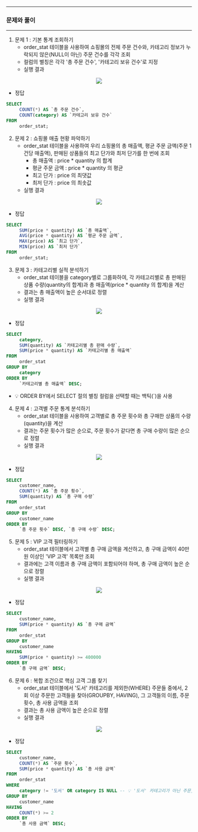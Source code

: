 -----
### 문제와 풀이
-----
1. 문제 1 : 기본 통계 조회하기
   - order_stat 테이블을 사용하여 쇼핑몰의 전체 주문 건수와, 카테고리 정보가 누락되지 않은(NULL이 아닌) 주문 건수를 각각 조회
   - 컬럼의 별칭은 각각 '총 주문 건수', '카테고리 보유 건수'로 지정
   - 실행 결과
<div align="center">
<img src="https://github.com/user-attachments/assets/622b63f2-bd3c-4ffd-9f86-fa2aacbc1ee2">
</div>

   - 정답
```sql
SELECT
     COUNT(*) AS `총 주문 건수`,
     COUNT(category) AS `카테고리 보유 건수`
FROM
     order_stat;
```

2. 문제 2 : 쇼핑몰 매출 현황 파악하기
   - order_stat 테이블을 사용하여 우리 쇼핑몰의 총 매출액, 평균 주문 금액(주문 1건당 매출액), 판매된 상품들의 최고 단가와 최저 단가를 한 번에 조회
     + 총 매출액 : price * quantity 의 합계
     + 평균 주문 금액 : price * quantity 의 평균
     + 최고 단가 : price 의 최댓값
     + 최저 단가 : price 의 최솟값
   - 실행 결과
<div align="center">
<img src="https://github.com/user-attachments/assets/0db8b709-8522-454f-b65b-17473942184e">
</div>

   - 정답
```sql
SELECT
     SUM(price * quantity) AS `총 매출액`,
     AVG(price * quantity) AS `평균 주문 금액`,
     MAX(price) AS `최고 단가`,
     MIN(price) AS `최저 단가`
FROM
     order_stat;
```

3. 문제 3 : 카테고리별 실적 분석하기
   - order_stat 테이블을 category별로 그룹화하여, 각 카테고리별로 총 판매된 상품 수량(quantity의 합계)과 총 매출액(price * quantity 의 합계)을 계산
   - 결과는 총 매출액이 높은 순서대로 정렬
   - 실행 결과
<div align="center">
<img src="https://github.com/user-attachments/assets/404676f4-40ed-48c9-8df9-916e7343d239">
</div>

   - 정답
```sql
SELECT
     category,
     SUM(quantity) AS `카테고리별 총 판매 수량`,
     SUM(price * quantity) AS `카테고리별 총 매출액`
FROM
     order_stat
GROUP BY
     category
ORDER BY
     `카테고리별 총 매출액` DESC;
```
   - 💡 ORDER BY에서 SELECT 절의 별칭 컬럼을 선택할 때는 백틱(`)을 사용

4. 문제 4 : 고객별 주문 통계 분석하기
   - order_stat 테이블을 사용하여 고객별로 총 주문 횟수와 총 구매한 상품의 수량(quantity)을 계산
   - 결과는 주문 횟수가 많은 순으로, 주문 횟수가 같다면 총 구매 수량이 많은 순으로 정렬
   - 실행 결과
<div align="center">
<img src="https://github.com/user-attachments/assets/c8418548-776a-48cf-8005-d25b5213821e">
</div>

   - 정답
```sql
SELECT
     customer_name,
     COUNT(*) AS `총 주문 횟수`,
     SUM(quantity) AS `총 구매 수량`
FROM
     order_stat
GROUP BY
     customer_name
ORDER BY
     `총 주문 횟수` DESC, `총 구매 수량` DESC;
```

5. 문제 5 : VIP 고객 필터링하기
   - order_stat 테이블에서 고객별 총 구매 금액을 계산하고, 총 구매 금액이 40만 원 이상인 'VIP 고객' 목록만 조회
   - 결과에는 고객 이름과 총 구매 금액이 포함되어야 하며, 총 구매 금액이 높은 순으로 정렬
   - 실행 결과
<div align="center">
<img src="https://github.com/user-attachments/assets/a2798c11-3855-43b7-84bb-760cb45cdbc0">
</div>

   - 정답
```sql
SELECT
     customer_name,
     SUM(price * quantity) AS `총 구매 금액`
FROM
     order_stat
GROUP BY
     customer_name
HAVING
     SUM(price * quantity) >= 400000
ORDER BY
     `총 구매 금액` DESC;
```

6. 문제 6 : 복합 조건으로 핵심 고객 그룹 찾기
   - order_stat 테이블에서 '도서' 카테고리를 제외한(WHERE) 주문들 중에서, 2회 이상 주문한 고객들을 찾아(GROUPBY, HAVING), 그 고객들의 이름, 주문 횟수, 총 사용 금액을 조회
   - 결과는 총 사용 금액이 높은 순으로 정렬
   - 실행 결과
<div align="center">
<img src="https://github.com/user-attachments/assets/a1fe7442-37be-4359-9e2e-2833112722b7">
</div>

   - 정답
```sql
SELECT
     customer_name,
     COUNT(*) AS `주문 횟수`,
     SUM(price * quantity) AS `총 사용 금액`
FROM
     order_stat
WHERE
     category != '도서' OR category IS NULL -- 💡 '도서' 카테고리가 아닌 주문, NULL도 포함
GROUP BY
     customer_name
HAVING
     COUNT(*) >= 2
ORDER BY
     `총 사용 금액` DESC;
 ```
